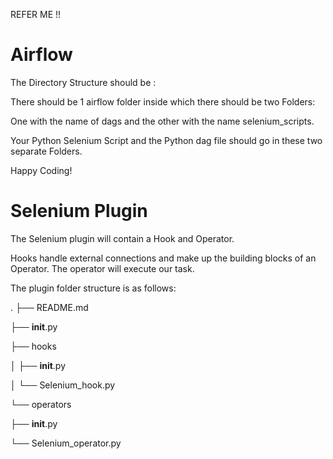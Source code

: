 REFER ME !!

# Airflow

The Directory Structure should be :

There should be 1 airflow folder inside which there should be two Folders:

One with the name of dags and the other with the name selenium_scripts.

Your Python Selenium Script and the Python dag file should go in these two separate Folders.

Happy Coding!

# Selenium Plugin

The Selenium plugin will contain a Hook and Operator.

Hooks handle external connections and make up the building blocks of an Operator. The operator will execute our task. 

The plugin folder structure is as follows:

.
├── README.md

├── __init__.py

├── hooks

│ ├── __init__.py

│ └── Selenium_hook.py

└── operators

├── __init__.py

└── Selenium_operator.py

